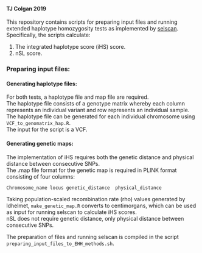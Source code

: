 #### TJ Colgan 2019

This repository contains scripts for preparing input files and running extended haplotype homozygosity tests as implemented by [selscan](https://github.com/szpiech/selscan).  
Specifically, the scripts calculate:  
1. The integrated haplotype score (iHS) score.  
2. nSL score.  

### Preparing input files:  
#### Generating haplotype files:  
For both tests, a haplotype file and map file are required.  
The haplotype file consists of a genotype matrix whereby each column represents an individual variant and row represents an individual sample.  
The haplotype file can be generated for each individual chromosome using ```VCF_to_genomatrix_hap.R```.  
The input for the script is a VCF.  

#### Generating genetic maps:  
The implementation of iHS requires both the genetic distance and physical distance between consecutive SNPs.  
The .map file format for the genetic map is required in PLINK format consisting of four columns:  
```
Chromosome_name locus genetic_distance  physical_distance
```
Taking population-scaled recombination rate (rho) values generated by ldhelmet, ```make_genetic_map.R``` converts to centimorgans, which can be used as input for running selscan to calculate iHS scores.  
nSL does not require genetic distance, only physical distance between consecutive SNPs.  

The preparation of files and running selscan is compiled in the script ```preparing_input_files_to_EHH_methods.sh```.
